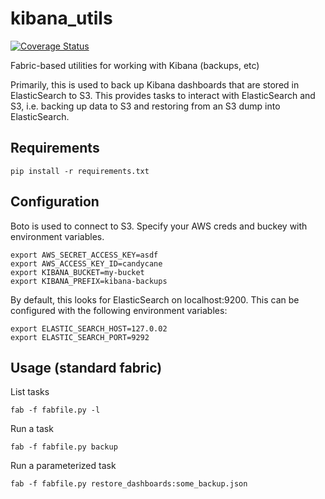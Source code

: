 kibana_utils
===============

[![Coverage Status](https://coveralls.io/repos/pantheon-systems/kibana_utils/badge.svg?branch=master&service=github)](https://coveralls.io/github/pantheon-systems/kibana_utils?branch=master)

Fabric-based utilities for working with Kibana (backups, etc)

Primarily, this is used to back up Kibana dashboards that are stored in ElasticSearch to S3.  This provides tasks to interact with ElasticSearch and S3, i.e. backing up data to S3 and restoring from an S3 dump into ElasticSearch.

## Requirements

`pip install -r requirements.txt`

## Configuration

Boto is used to connect to S3.  Specify your AWS creds and buckey with environment variables.

```
export AWS_SECRET_ACCESS_KEY=asdf
export AWS_ACCESS_KEY_ID=candycane
export KIBANA_BUCKET=my-bucket
export KIBANA_PREFIX=kibana-backups
```

By default, this looks for ElasticSearch on localhost:9200.  This can be configured with the following environment variables:

```
export ELASTIC_SEARCH_HOST=127.0.02
export ELASTIC_SEARCH_PORT=9292
```

## Usage (standard fabric)

List tasks

`fab -f fabfile.py -l`

Run a task

`fab -f fabfile.py backup`

Run a parameterized task

`fab -f fabfile.py restore_dashboards:some_backup.json`
